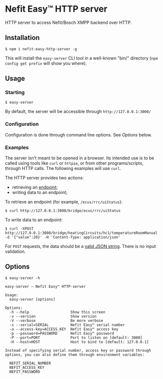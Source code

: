 # Nefit Easy™ HTTP server

HTTP server to access Nefit/Bosch XMPP backend over HTTP.

## Installation

```
$ npm i nefit-easy-http-server -g
```

This will install the `easy-server` CLI tool in a well-known "bin/" directory (`npm config get prefix` will show you where).

## Usage

### Starting

```
$ easy-server
```

By default, the server will be accessible through `http://127.0.0.1:3000/`

### Configuration

Configuration is done through command line options. See _Options_ below.

### Examples

The server isn't meant to be opened in a browser. Its intended use is to be called using tools like `curl` or `httpie`, or from other programs/scripts, through HTTP calls. The following examples will use `curl`.

The HTTP server provides two actions:

* retrieving an [endpoint](https://github.com/robertklep/nefit-easy-core/wiki/List-of-endpoints);
* writing data to an endpoint;

To retrieve an endpoint (for example, `/ecus/rrc/uiStatus`):
```
$ curl http://127.0.0.1:3000/bridge/ecus/rrc/uiStatus
```

To write data to an endpoint:
```
$ curl -XPOST http://127.0.0.1:3000/bridge/heatingCircuits/hc1/temperatureRoomManual -d '{"value":20}' -H 'Content-Type: application/json'
```

For `POST` requests, the data should be a [valid JSON string](http://jsonlint.com/). There is no input validation.

## Options

```
$ easy-server -h

easy-server – Nefit Easy™ HTTP-server

Usage:
  easy-server [options]

Options:
  -h --help                   Show this screen
  -v --version                Show version
  -V --verbose                Be more verbose
  -s --serial=SERIAL          Nefit Easy™ serial number
  -a --access-key=ACCESS_KEY  Nefit Easy™ access key
  -p --password=PASSWORD      Nefit Easy™ password
  -P --port=PORT              Port to listen on [default: 3000]
  -H --host=HOST              Host to bind to [default: 127.0.0.1]

Instead of specifying serial number, access key or password through
options, you can also define them through environment variables:

  NEFIT_SERIAL_NUMBER
  NEFIT_ACCESS_KEY
  NEFIT_PASSWORD
```
